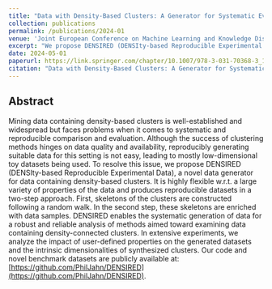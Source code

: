 ```yaml
---
title: "Data with Density-Based Clusters: A Generator for Systematic Evaluation of Clustering Algorithms"
collection: publications
permalink: /publications/2024-01
venue: 'Joint European Conference on Machine Learning and Knowledge Discovery in Databases, 2024'
excerpt: "We propose DENSIRED (DENSIty-based Reproducible Experimental Data), a novel data generator for data containing density-based clusters. It is highly flexible w.r.t. a large variety of properties of the data and produces reproducible datasets in a two-step approach."
date: 2024-05-01
paperurl: https://link.springer.com/chapter/10.1007/978-3-031-70368-3_1
citation: "Data with Density-Based Clusters: A Generator for Systematic Evaluation of Clustering Algorithms. P Jahn, CMM Frey, A Beer, C Leibler, T Seidl - Joint European Conference on Machine Learning and Knowledge Discovery in Databases, 2024"
---
```


## Abstract
Mining data containing density-based clusters is well-established and widespread but faces problems when it comes to systematic and reproducible comparison and evaluation. Although the success of clustering methods hinges on data quality and availability, reproducibly generating suitable data for this setting is not easy, leading to mostly low-dimensional toy datasets being used. To resolve this issue, we propose DENSIRED (DENSIty-based Reproducible Experimental Data), a novel data generator for data containing density-based clusters. It is highly flexible w.r.t. a large variety of properties of the data and produces reproducible datasets in a two-step approach. First, skeletons of the clusters are constructed following a random walk. In the second step, these skeletons are enriched with data samples. DENSIRED enables the systematic generation of data for a robust and reliable analysis of methods aimed toward examining data containing density-connected clusters. In extensive experiments, we analyze the impact of user-defined properties on the generated datasets and the intrinsic dimensionalities of synthesized clusters. Our code and novel benchmark datasets are publicly available at: [https://github.com/PhilJahn/DENSIRED](https://github.com/PhilJahn/DENSIRED).
